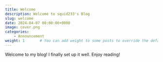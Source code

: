 ```yaml
---
title: Welcome
description: Welcome to squid233's Blog
slug: welcome
date: 2024-04-07 00:00:00+0000
image: cover.png
categories:
    - Announcement
weight: 1       # You can add weight to some posts to override the default sorting (date descending)
---
```


Welcome to my blog! I finally set up it well. Enjoy reading!
